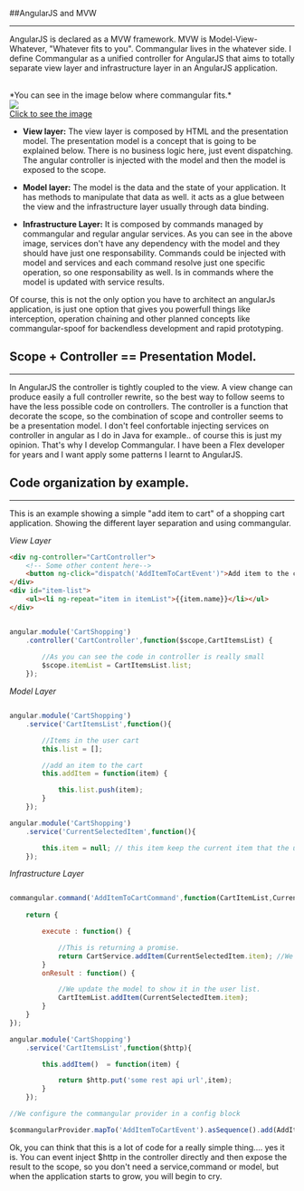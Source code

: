 
##AngularJS and MVW
***

AngularJS is declared as a MVW framework. MVW is Model-View-Whatever, "Whatever fits to you". Commangular lives in the whatever side. I define Commangular as a unified controller for AngularJS that aims to totally separate view layer and infrastructure layer in an AngularJS application.   

<br>
*You can see in the image below where commangular fits.*   
<br>
<div class="mvc-image text-center"><img src="/img/mvc.png" /></div>
<a class="mvc-image-link" href="/img/mvc.png">Click to see the image</a>

*	**View layer:** The view layer is composed by HTML and the presentation model. The presentation model is a concept that is going to be explained  below. There is no business logic here, just event dispatching. The angular controller is injected with the model and then the model is exposed to the scope.

*	**Model layer:** The model is the data and the state of your application. It has methods to manipulate that data as well. it acts as a glue between the view and the infrastructure layer usually through data binding. 

* 	**Infrastructure Layer:** It is composed by commands managed by commangular and regular angular services. As you can see in the above image, services don't have any dependency with the model and they should have just one responsability. Commands could be injected with model and services and each command resolve just one specific operation, so one responsability as well. Is in commands where the model is updated with service results.

Of course, this is not the only option you have to architect an angularJs application, is just one option that gives you powerfull things like interception, operation chaining and other planned concepts like commangular-spoof for backendless development and rapid prototyping. 



## Scope + Controller == Presentation Model.
***
In AngularJS the controller is tightly coupled to the view. A view change can produce easily a full controller rewrite, so the best way to follow seems to have the less possible code on controllers.
The controller is a function that decorate the scope, so the combination of scope and controller seems to be a presentation model. I don't feel confortable injecting services on controller in angular as I do in Java for example.. of course this is just my opinion. That's why I develop Commangular. I have been a Flex developer for years and I want apply some patterns I learnt to AngularJS.

## Code organization by example.
***
This is an example showing a simple "add item to cart" of a shopping cart application. Showing the different layer separation and using commangular.

*View Layer*

``` html
<div ng-controller="CartController">
	<!-- Some other content here-->
	<button ng-click="dispatch('AddItemToCartEvent')">Add item to the cart</button>
</div>
<div id="item-list">
	<ul><li ng-repeat="item in itemList">{{item.name}}</li></ul>
</div>
```
```javascript 

angular.module('CartShopping')
	.controller('CartController',function($scope,CartItemsList) {
		
		//As you can see the code in controller is really small
		$scope.itemList = CartItemsList.list;
	});
```
*Model Layer*

```javascript

angular.module('CartShopping')
	.service('CartItemsList',function(){

		//Items in the user cart
		this.list = [];

		//add an item to the cart
		this.addItem = function(item) {

			this.list.push(item);
		}
	});

angular.module('CartShopping')
	.service('CurrentSelectedItem',function(){

		this.item = null; // this item keep the current item that the user is viewing
	});	
```
*Infrastructure Layer*

```javascript

commangular.command('AddItemToCartCommand',function(CartItemList,CurrentSelectedItem,CartService) {
	
	return {

		execute : function() {

			//This is returning a promise.
			return CartService.addItem(CurrentSelectedItem.item); //We suposse the server knows where to add the item for simplicity;
		}
		onResult : function() {

			//We update the model to show it in the user list.	
			CartItemList.addItem(CurrentSelectedItem.item);
		}
	}
});

angular.module('CartShopping')
	.service('CartItemsList',function($http){

		this.addItem()  = function(item) {

			return $http.put('some rest api url',item);
		}
	});

//We configure the commangular provider in a config block

$commangularProvider.mapTo('AddItemToCartEvent').asSequence().add(AddItemToCartCommand);	
```
Ok, you can think that this is a lot of code for a really simple thing.... yes it is. You can event inject $http in the controller directly and then expose the result to the scope, so you don't need a service,command or model, but when the application starts to grow, you will begin to cry. 